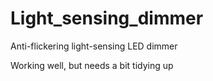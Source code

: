 # Light_sensing_dimmer
Anti-flickering light-sensing LED dimmer

Working well, but needs a bit tidying up